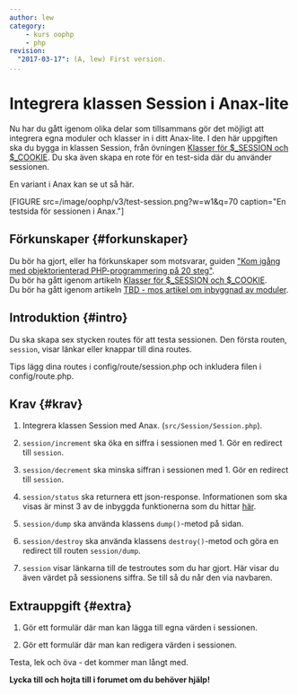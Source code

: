 ```yaml
---
author: lew
category:
    - kurs oophp
    - php
revision:
  "2017-03-17": (A, lew) First version.
...
```

Integrera klassen Session i Anax-lite
==================================

Nu har du gått igenom olika delar som tillsammans gör det möjligt att integrera egna moduler och klasser in i ditt Anax-lite. I den här uppgiften ska du bygga in klassen Session, från övningen [Klasser för $_SESSION och $_COOKIE](kunskap/session-cookie-klasser). Du ska även skapa en rote för en test-sida där du använder sessionen.

<!--more-->

En variant i Anax kan se ut så här.

[FIGURE src=/image/oophp/v3/test-session.png?w=w1&q=70 caption="En testsida för sessionen i Anax."]

Förkunskaper {#forkunskaper}
-----------------------

Du bör ha gjort, eller ha förkunskaper som motsvarar, guiden ["Kom igång med objektorienterad PHP-programmering på 20 steg"](kunskap/kom-i-gang-med-oophp-pa-20-steg).  
Du bör ha gått igenom artikeln [Klasser för $_SESSION och $_COOKIE](kunskap/session-cookie-klasser).  
Du bör ha gått igenom artikeln [TBD - mos artikel om inbyggnad av moduler](kunskap/).



Introduktion {#intro}
-----------------------

Du ska skapa sex stycken routes för att testa sessionen. Den första routen, `session`, visar länkar eller knappar till dina routes.


Tips lägg dina routes i config/route/session.php och inkludera filen i config/route.php.



Krav {#krav}
-----------------------

1. Integrera klassen Session med Anax. (`src/Session/Session.php`).

1. `session/increment` ska öka en siffra i sessionen med 1. Gör en redirect till `session`.

1. `session/decrement` ska minska siffran i sessionen med 1. Gör en redirect till `session`.

1. `session/status` ska returnera ett json-response. Informationen som ska visas är minst 3 av de inbyggda funktionerna som du hittar [här](http://php.net/manual/en/function.session-id.php).

1. `session/dump` ska använda klassens `dump()`-metod på sidan.

1. `session/destroy` ska använda klassens `destroy()`-metod och göra en redirect till routen `session/dump`.

1. `session` visar länkarna till de testroutes som du har gjort. Här visar du även värdet på sessionens siffra. Se till så du når den via navbaren.



Extrauppgift {#extra}
-----------------------

1. Gör ett formulär där man kan lägga till egna värden i sessionen.

1. Gör ett formulär där man kan redigera värden i sessionen.



Testa, lek och öva - det kommer man långt med.

**Lycka till och hojta till i forumet om du behöver hjälp!**
